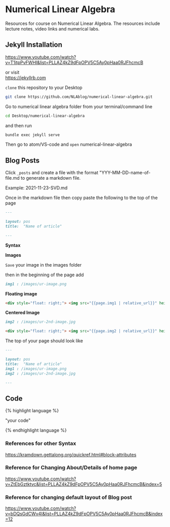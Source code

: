 # Numerical Linear Algebra

Resources for course on Numerical Linear Algebra. 
The resources include lecture notes, video links and numerical labs. 

## Jekyll Installation

https://www.youtube.com/watch?v=T1itpPvFWHI&list=PLLAZ4kZ9dFpOPV5C5Ay0pHaa0RJFhcmcB

or visit 
<br/>
https://jekyllrb.com

`clone` this repository to your Desktop

```bash
git clone https://github.com/NLAblog/numerical-linear-algebra.git 
```

Go to numerical linear algebra folder from your terminal/command line

```bash
cd Desktop/numerical-linear-algebra
```
and then run

```bash
bundle exec jekyll serve 
```

Then go to atom/VS-code and `open` numerical-linear-algebra

## Blog Posts 
Click `_posts` and create a file with the format "YYY-MM-DD-name-of-file.md to generate a markdown file.

Example: 2021-11-23-SVD.md

Once in the markdown file then copy paste the following to the top of the page

```markdown
---

layout: pos
title:  "Name of article"

---
```

**Syntax**

**Images**

`Save` your image in the images folder

then in the beginning of the page add
```markdown
img1 : /images/ur-image.png 
```

**Floating image**
```markdown
<div style="float: right;"> <img src="{{page.img1 | relative_url}}" height="220" width="400"></div>
```


**Centered Image**
```markdown
img2 : /images/ur-2nd-image.jpg
```
```markdown
<div style="float: right;"> <img src="{{page.img2 | relative_url}}" height="220" width="400"></div>
```

The top of your page should look like

```markdown
---

layout: pos
title:  "Name of article"
img1 : /images/ur-image.png 
img2 : /images/ur-2nd-image.jpg

---
```

## Code

{% highlight language %}

"your code"

{% endhighlight language %}

### References for other Syntax 
https://kramdown.gettalong.org/quickref.html#block-attributes

### Reference for Changing About/Details of home page
https://www.youtube.com/watch?v=ZtEbGztktvc&list=PLLAZ4kZ9dFpOPV5C5Ay0pHaa0RJFhcmcB&index=5

### Reference for changing default layout of Blog post
https://www.youtube.com/watch?v=bDQsGdCWv4I&list=PLLAZ4kZ9dFpOPV5C5Ay0pHaa0RJFhcmcB&index=12
